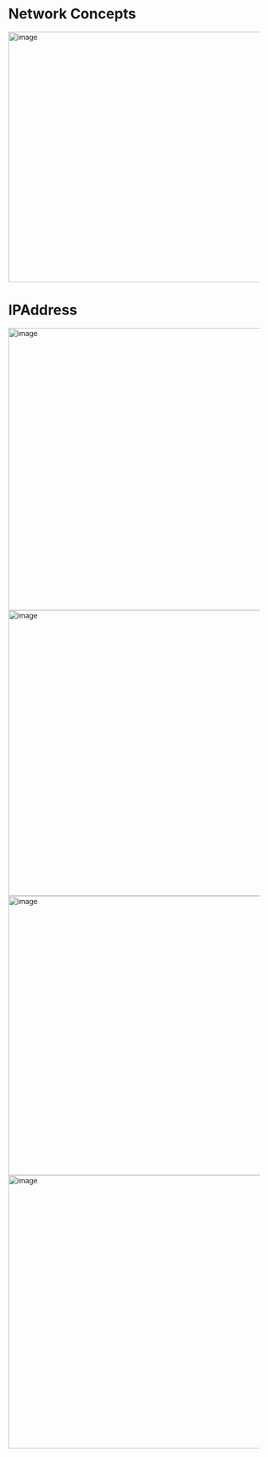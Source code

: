 # Network Concepts


<img width="875" height="502" alt="image" src="https://github.com/user-attachments/assets/707524c7-4401-40bd-b24a-62fc4c96573a" />


# IPAddress

<img width="1172" height="566" alt="image" src="https://github.com/user-attachments/assets/6a4a06a0-e75a-4f69-8427-2e5c0ead1d2a" />

<img width="985" height="573" alt="image" src="https://github.com/user-attachments/assets/7cf27dfa-89ed-4c45-bd3a-439ac59046e8" />

<img width="1178" height="560" alt="image" src="https://github.com/user-attachments/assets/e2ea95c3-9484-471f-8b0d-53405eefc81a" />



<img width="1125" height="548" alt="image" src="https://github.com/user-attachments/assets/dd7b7165-7bb6-431e-9657-73584ea0fedb" />

